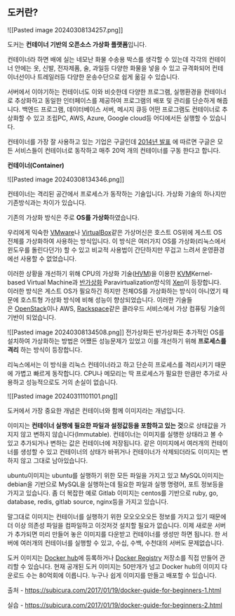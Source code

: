 ## 도커란?

![[Pasted image 20240308134257.png]]

도커는 **컨테이너 기반의 오픈소스 가상화 플랫폼**입니다.

컨테이너라 하면 배에 실는 네모난 화물 수송용 박스를 생각할 수 있는데 각각의 컨테이너 안에는 옷, 신발, 전자제품, 술, 과일등 다양한 화물을 넣을 수 있고 규격화되어 컨테이너선이나 트레일러등 다양한 운송수단으로 쉽게 옮길 수 있습니다.

서버에서 이야기하는 컨테이너도 이와 비슷한데 다양한 프로그램, 실행환경을 컨테이너로 추상화하고 동일한 인터페이스를 제공하여 프로그램의 배포 및 관리를 단순하게 해줍니다. 백엔드 프로그램, 데이터베이스 서버, 메시지 큐등 어떤 프로그램도 컨테이너로 추상화할 수 있고 조립PC, AWS, Azure, Google cloud등 어디에서든 실행할 수 있습니다.

컨테이너를 가장 잘 사용하고 있는 기업은 구글인데 [2014년 발표](https://speakerdeck.com/jbeda/containers-at-scale) 에 따르면 구글은 모든 서비스들이 컨테이너로 동작하고 매주 20억 개의 컨테이너를 구동 한다고 합니다. 

**컨테이너(Container)**

![[Pasted image 20240308134346.png]]

컨테이너는 격리된 공간에서 프로세스가 동작하는 기술입니다. 가상화 기술의 하나지만 기존방식과는 차이가 있습니다.

기존의 가상화 방식은 주로 **OS를 가상화**하였습니다.

우리에게 익숙한 [VMware](http://www.vmware.com/)나 [VirtualBox](https://www.virtualbox.org/)같은 가상머신은 호스트 OS위에 게스트 OS 전체를 가상화하여 사용하는 방식입니다. 이 방식은 여러가지 OS를 가상화(리눅스에서 윈도우를 돌린다던가) 할 수 있고 비교적 사용법이 간단하지만 무겁고 느려서 운영환경에선 사용할 수 없었습니다.

이러한 상황을 개선하기 위해 CPU의 가상화 기술([HVM](https://en.wikipedia.org/wiki/Hardware-assisted_virtualization))을 이용한 [KVM](http://www.linux-kvm.org/)Kernel-based Virtual Machine과 [반가상화](https://en.wikipedia.org/wiki/Paravirtualization) Paravirtualization방식의 [Xen](https://www.xenproject.org/)이 등장합니다. 이러한 방식은 게스트 OS가 필요하긴 하지만 전체OS를 가상화하는 방식이 아니였기 때문에 호스트형 가상화 방식에 비해 성능이 향상되었습니다. 이러한 기술들은 [OpenStack](https://www.openstack.org/)이나 AWS, [Rackspace](https://www.rackspace.com/)같은 클라우드 서비스에서 가상 컴퓨팅 기술의 기반이 되었습니다.

![[Pasted image 20240308134508.png]]
전가상화든 반가상화든 추가적인 OS를 설치하여 가상화하는 방법은 어쨌든 성능문제가 있었고 이를 개선하기 위해 **프로세스를 격리** 하는 방식이 등장합니다.

리눅스에서는 이 방식을 리눅스 컨테이너라고 하고 단순히 프로세스를 격리시키기 때문에 가볍고 빠르게 동작합니다. CPU나 메모리는 딱 프로세스가 필요한 만큼만 추가로 사용하고 성능적으로도 거의 손실이 없습니다.

![[Pasted image 20240311101101.png]]

도커에서 가장 중요한 개념은 컨테이너와 함께 이미지라는 개념입니다.

이미지는 **컨테이너 실행에 필요한 파일과 설정값등을 포함하고 있는 것**으로 상태값을 가지지 않고 변하지 않습니다(Immutable). 컨테이너는 이미지를 실행한 상태라고 볼 수 있고 추가되거나 변하는 값은 컨테이너에 저장됩니다. 같은 이미지에서 여러개의 컨테이너를 생성할 수 있고 컨테이너의 상태가 바뀌거나 컨테이너가 삭제되더라도 이미지는 변하지 않고 그대로 남아있습니다.

ubuntu이미지는 ubuntu를 실행하기 위한 모든 파일을 가지고 있고 MySQL이미지는 debian을 기반으로 MySQL을 실행하는데 필요한 파일과 실행 명령어, 포트 정보등을 가지고 있습니다. 좀 더 복잡한 예로 Gitlab 이미지는 centos를 기반으로 ruby, go, database, redis, gitlab source, nginx등을 가지고 있습니다.

말그대로 이미지는 컨테이너를 실행하기 위한 모오오오오든 정보를 가지고 있기 때문에 더 이상 의존성 파일을 컴파일하고 이것저것 설치할 필요가 없습니다. 이제 새로운 서버가 추가되면 미리 만들어 놓은 이미지를 다운받고 컨테이너를 생성만 하면 됩니다. 한 서버에 여러개의 컨테이너를 실행할 수 있고, 수십, 수백, 수천대의 서버도 문제없습니다.

도커 이미지는 [Docker hub](https://hub.docker.com/)에 등록하거나 [Docker Registry](https://docs.docker.com/registry/) 저장소를 직접 만들어 관리할 수 있습니다. 현재 공개된 도커 이미지는 50만개가 넘고 Docker hub의 이미지 다운로드 수는 80억회에 이릅니다. 누구나 쉽게 이미지를 만들고 배포할 수 있습니다.

출처 - https://subicura.com/2017/01/19/docker-guide-for-beginners-1.html

실습 - https://subicura.com/2017/01/19/docker-guide-for-beginners-2.html

